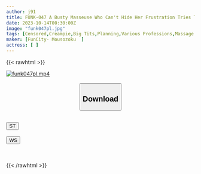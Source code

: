 ```yaml
---
author: j91
title: FUNK-047 A Busty Masseuse Who Can't Hide Her Frustration Tries To Tease Me By Flashing Her Breasts, So When I Show Her My Erect Dick, She Gets Embarrassed And Resists, So I Want Her Nipples To Be Blown, So I Rub And Suck Her Big Tits, And Then I Can't Hold Back, So I'm OK With An Unparalleled Raw Creampie
date: 2023-10-14T00:30:00Z
image: "funk047pl.jpg"
tags: [Censored,Creampie,Big Tits,Planning,Various Professions,Massage	]
maker: [FunCity- Mousozoku  ]
actress: [ ]
---
```



{{< rawhtml >}}

<div class="video" data-videoid="Q2JkkzQ3LZi0MoP">
    <a href="javascript:;">
        <img src="https://my.j91.asia/posts/funk047pl/funk047pl.jpg" width="WIDTH" height="HEIGHT" alt="funk047pl.mp4" loading="lazy">
    </a>
</div>

<script type="text/javascript" src="https://j91.asia/asset/on-demand-st.js"></script>

<br>
  <link rel="stylesheet" href="https://j91.asia/asset/bs5.css">
  
  <center>
  <button class="btn btn-primary" type="button" data-bs-toggle="collapse" data-bs-target=".multi-collapse" aria-expanded="false" aria-controls="multiCollapseExample1 multiCollapseExample2"><h2>Download</h2></button></center>
</p>
<div class="row">
  <div class="col">
    <div class="collapse multi-collapse" id="multiCollapseExample1">
      <div class="card card-body">
	      	      <br>
<div class="buttons">  
<a href="https://streamtape.to/v/Q2JkkzQ3LZi0MoP"><button class="btn-hover color-3"><i class="fa fa-download"></i> ST</button></a></div>
    </div>
  </div>
</div>
  <div class="col">
    <div class="collapse multi-collapse" id="multiCollapseExample2">
      <div class="card card-body">
	      <br>
<div class="buttons">
    <a href="https://wolfstream.tv/huzi01p59t9h"><button class="btn-hover color-9"><i class="fa fa-download"></i> WS</button></a></div>
<br><br>
      </div>
    </div>
  </div>
</div>

{{< /rawhtml >}}
